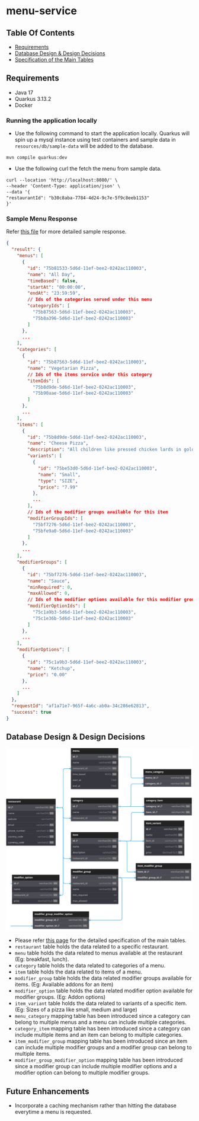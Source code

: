 # menu-service

## Table Of Contents

* [Requirements](#requirements)
* [Database Design & Design Decisions](#database-design---design-decisions)
* [Specification of the Main Tables](misc/database-table-spec.md)

## Requirements

- Java 17
- Quarkus 3.13.2
- Docker

### Running the application locally

* Use the following command to start the application locally. Quarkus will spin up a mysql instance using test
  containers and sample data in `resources/db/sample-data` will be added to the database.

```shell
mvn compile quarkus:dev
```

* Use the following curl the fetch the menu from sample data.

```shell
curl --location 'http://localhost:8080/' \
--header 'Content-Type: application/json' \
--data '{
"restaurantId": "b30c8aba-7784-4d24-9c7e-5f9c8eeb1153"
}'
```

### Sample Menu Response

Refer [this file](misc/menu-response-sample.json) for more detailed sample response.

```json
{
  "result": {
    "menus": [
      {
        "id": "75b81533-5d6d-11ef-bee2-0242ac110003",
        "name": "All Day",
        "timeBased": false,
        "startAt": "00:00:00",
        "endAt": "23:59:59",
        // Ids of the categories served under this menu
        "categoryIds": [
          "75b87563-5d6d-11ef-bee2-0242ac110003",
          "75b8a396-5d6d-11ef-bee2-0242ac110003"
        ]
      },
      ...
    ],
    "categories": [
      {
        "id": "75b87563-5d6d-11ef-bee2-0242ac110003",
        "name": "Vegetarian Pizza",
        // Ids of the items service under this category
        "itemIds": [
          "75b8d9de-5d6d-11ef-bee2-0242ac110003",
          "75b90aae-5d6d-11ef-bee2-0242ac110003"
        ]
      },
      ...
    ],
    "items": [
      {
        "id": "75b8d9de-5d6d-11ef-bee2-0242ac110003",
        "name": "Cheese Pizza",
        "description": "All children like pressed chicken lards in gold tequila and butterscotch.",
        "variants": [
          {
            "id": "75be53d0-5d6d-11ef-bee2-0242ac110003",
            "name": "Small",
            "type": "SIZE",
            "price": "7.99"
          },
          ...
        ],
        // Ids of the modifier groups available for this item
        "modifierGroupIds": [
          "75bf7276-5d6d-11ef-bee2-0242ac110003",
          "75bfe9a0-5d6d-11ef-bee2-0242ac110003"
        ]
      },
      ...
    ],
    "modifierGroups": [
      {
        "id": "75bf7276-5d6d-11ef-bee2-0242ac110003",
        "name": "Sauce",
        "minRequired": 0,
        "maxAllowed": 0,
        // Ids of the modifier options available for this modifier group
        "modifierOptionIds": [
          "75c1a9b3-5d6d-11ef-bee2-0242ac110003",
          "75c1e36b-5d6d-11ef-bee2-0242ac110003"
        ]
      },
      ...
    ],
    "modifierOptions": [
      {
        "id": "75c1a9b3-5d6d-11ef-bee2-0242ac110003",
        "name": "Ketchup",
        "price": "0.00"
      },
      ...
    ]
  },
  "requestId": "af1a71e7-965f-4a6c-ab0a-34c286e62813",
  "success": true
}
```

## Database Design & Design Decisions

![Alt text](./misc/db-design/eat-club-coding-assignment-db-design.svg)

- Please refer [this page](misc/database-table-spec.md) for the detailed specification of the main tables.
- `restaurant` table holds the data related to a specific restaurant.
- `menu` table holds the data related to menus available at the restaurant (Eg: breakfast, lunch).
- `category` table holds the data related to categories of a menu.
- `item` table holds the data related to items of a menu.
- `modifier_group` table holds the data related modifier groups available for items. (Eg: Available addons for an item)
- `modifier_option` table holds the data related modifier option available for modifier groups. (Eg: Addon options)
- `item_variant` table holds the data related to variants of a specific item. (Eg: Sizes of a pizza like small, medium
  and large)
- `menu_category` mapping table has been introduced since a category can belong to multiple menus and a menu can include
  multiple categories.
- `category_item` mapping table has been introduced since a category can include multiple items and an item can belong
  to multiple categories.
- `item_modifier_group` mapping table has been introduced since an item can include multiple modifier groups and a
  modifier group can belong to multiple items.
- `modifier_group_modifier_option` mapping table has been introduced since a modifier group can include multiple
  modifier options and a modifier option can belong to multiple modifier groups.

## Future Enhancements

* Incorporate a caching mechanism rather than hitting the database everytime a menu is requested. 


